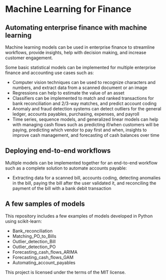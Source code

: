 # Machine Learning for Finance

## Automating enterprise finance with machine learning

Machine learning models can be used in enterprise finance to streamline workflows, provide insights, help with decision making, and increase customer engagement.

Some basic statistical models can be implemented for multiple enterprise finance and accounting use cases such as:

- Computer vision techniques can be used to recognize characters and numbers, and extract data from a scanned document or an image
- Regressions can help to estimate the value of an asset
- Classifiers can be implemented to match and ranked transactions for bank reconciliation and 2/3-way matches, and predict account coding
- Anomaly and fraud detection systems can detect outliers for the general ledger, accounts payables, purchasing, expenses, and payroll
- Time series, sequence models, and generalized linear models can help with managing cash flows such as predicting if/when customers will be paying, predicting which vendor to pay first and when, insights to improve cash management, and forecasting of cash balances over time

## Deploying end-to-end workflows

Multiple models can be implemented together for an end-to-end workflow such as a complete solution to automate accounts payable:

- Extracting data for a scanned bill, accounts coding, detecting anomalies in the bill, paying the bill after the user validated it, and reconciling the payment of the bill with a bank debit transaction

## A few samples of models

This repository includes a few examples of models developed in Python using scikit-learn:

- Bank_reconciliation
- Matching_PO_to_Bills
- Outlier_detection_Bill
- Outlier_detection_PO
- Forecasting_cash_flows_ARIMA
- Forecasting_cash_flows_GAM
- Automating_account_payables

This project is licensed under the terms of the MIT license.


